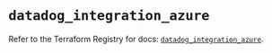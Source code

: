 # `datadog_integration_azure`

Refer to the Terraform Registry for docs: [`datadog_integration_azure`](https://registry.terraform.io/providers/datadog/datadog/3.48.1/docs/resources/integration_azure).
